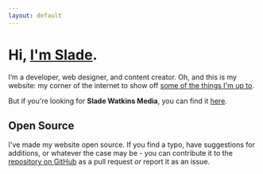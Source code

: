```yaml
---
layout: default
---
```


# Hi, [I'm Slade](/about).

I’m a developer, web designer, and content creator. Oh, and this is my website: my corner of the internet to show off [some of the things I'm up to](/posts). 

But if you're looking for **Slade Watkins Media**, you can find it [here](https://media.sites.sladewatkins.com).

## Open Source
I've made my website open source. If you find a typo, have suggestions for additions, or whatever the case may be - you can contribute it to the [repository on GitHub](https://github.com/sladewatkins/website) as a pull request *or* report it as an issue.